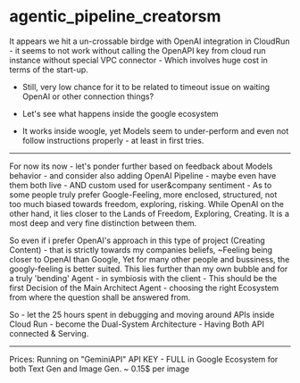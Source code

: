 # agentic_pipeline_creatorsm
It appears we hit a un-crossable birdge with OpenAI integration in CloudRun - it seems to not work without calling the OpenAPI key from cloud run instance without special VPC connector - 
Which involves huge cost in terms of the start-up.
- Still, very low chance for it to be related to timeout issue on waiting OpenAI or other connection things?
- Let's see what happens inside the google ecosystem


- It works inside woogle, yet Models seem to under-perform and even not follow instructions properly - at least in first tries.


--------------


For now its now - let's ponder further based on feedback about Models behavior - and consider also adding OpenAI Pipeline - maybe even have them both live -
AND custom used for user&company sentiment - 
As to some people truly prefer Google-Feeling, more enclosed, structured, not too much biased towards freedom, exploring, risking.
While OpenAI on the other hand, it lies closer to the Lands of Freedom, Exploring, Creating.
It is a most deep and very fine distinction between them.

So even if i prefer OpenAI's approach in this type of project (Creating Content) - that is strictly towards my companies beliefs, ~Feeling being closer to OpenAI than Google,
Yet for many other people and bussiness, the googly-feeling is better suited.
This lies further than my own bubble and for a truly 'bending' Agent - in symbiosis with the client - 
This should be the first Decision of the Main Architect Agent -  choosing the right Ecosystem from where the question shall be answered from.

So - let the 25 hours spent in debugging and moving around APIs inside Cloud Run - become the Dual-System Architecture -
Having Both API connected & Serving.


---------


Prices:
Running on "GeminiAPI" API KEY - FULL in Google Ecosystem for both Text Gen and Image Gen.
~ 0.15$ per image